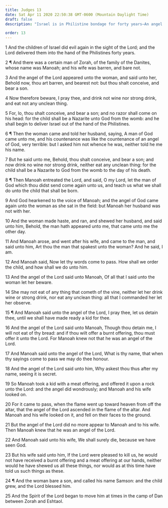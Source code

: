 ```yaml
---
title: Judges 13
date: Sat Apr 11 2020 22:50:38 GMT-0600 (Mountain Daylight Time)
draft: false
description: "Israel is in Philistine bondage for forty years—An angel comes to Manoah’s wife and promises a son who will begin to deliver Israel—The angel comes again; he ascends in a flame from the altar—Samson is born, and the Spirit of the Lord moves upon him."

order: 13
---
```

    
1 And the children of Israel did evil again in the sight of the Lord; and the Lord delivered them into the hand of the Philistines forty years.

2 ¶ And there was a certain man of Zorah, of the family of the Danites, whose name was Manoah; and his wife was barren, and bare not.

3 And the angel of the Lord appeared unto the woman, and said unto her, Behold now, thou art barren, and bearest not: but thou shalt conceive, and bear a son.

4 Now therefore beware, I pray thee, and drink not wine nor strong drink, and eat not any unclean thing.

5 For, lo, thou shalt conceive, and bear a son; and no razor shall come on his head: for the child shall be a Nazarite unto God from the womb: and he shall begin to deliver Israel out of the hand of the Philistines.

6 ¶ Then the woman came and told her husband, saying, A man of God came unto me, and his countenance was like the countenance of an angel of God, very terrible: but I asked him not whence he was, neither told he me his name.

7 But he said unto me, Behold, thou shalt conceive, and bear a son; and now drink no wine nor strong drink, neither eat any unclean thing: for the child shall be a Nazarite to God from the womb to the day of his death.

8 ¶ Then Manoah entreated the Lord, and said, O my Lord, let the man of God which thou didst send come again unto us, and teach us what we shall do unto the child that shall be born.

9 And God hearkened to the voice of Manoah; and the angel of God came again unto the woman as she sat in the field: but Manoah her husband was not with her.

10 And the woman made haste, and ran, and shewed her husband, and said unto him, Behold, the man hath appeared unto me, that came unto me the other day.

11 And Manoah arose, and went after his wife, and came to the man, and said unto him, Art thou the man that spakest unto the woman? And he said, I am.

12 And Manoah said, Now let thy words come to pass. How shall we order the child, and how shall we do unto him.

13 And the angel of the Lord said unto Manoah, Of all that I said unto the woman let her beware.

14 She may not eat of any thing that cometh of the vine, neither let her drink wine or strong drink, nor eat any unclean thing: all that I commanded her let her observe.

15 ¶ And Manoah said unto the angel of the Lord, I pray thee, let us detain thee, until we shall have made ready a kid for thee.

16 And the angel of the Lord said unto Manoah, Though thou detain me, I will not eat of thy bread: and if thou wilt offer a burnt offering, thou must offer it unto the Lord. For Manoah knew not that he was an angel of the Lord.

17 And Manoah said unto the angel of the Lord, What is thy name, that when thy sayings come to pass we may do thee honour.

18 And the angel of the Lord said unto him, Why askest thou thus after my name, seeing it is secret.

19 So Manoah took a kid with a meat offering, and offered it upon a rock unto the Lord: and the angel did wondrously; and Manoah and his wife looked on.

20 For it came to pass, when the flame went up toward heaven from off the altar, that the angel of the Lord ascended in the flame of the altar. And Manoah and his wife looked on it, and fell on their faces to the ground.

21 But the angel of the Lord did no more appear to Manoah and to his wife. Then Manoah knew that he was an angel of the Lord.

22 And Manoah said unto his wife, We shall surely die, because we have seen God.

23 But his wife said unto him, If the Lord were pleased to kill us, he would not have received a burnt offering and a meat offering at our hands, neither would he have shewed us all these things, nor would as at this time have told us such things as these.

24 ¶ And the woman bare a son, and called his name Samson: and the child grew, and the Lord blessed him.

25 And the Spirit of the Lord began to move him at times in the camp of Dan between Zorah and Eshtaol.
